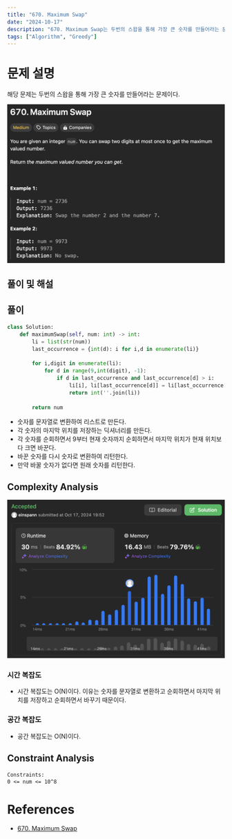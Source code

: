 ```yaml
---
title: "670. Maximum Swap"
date: "2024-10-17"
description: "670. Maximum Swap는 두번의 스왑을 통해 가장 큰 숫자를 만들어라는 문제이다."
tags: ["Algorithm", "Greedy"]
---
```


# 문제 설명
해당 문제는 두번의 스왑을 통해 가장 큰 숫자를 만들어라는 문제이다.

![670](../../../images/LEET/670/670.png)

## 풀이 및 해설

## 풀이
```python
class Solution:
    def maximumSwap(self, num: int) -> int:
        li = list(str(num))
        last_occurrence = {int(d): i for i,d in enumerate(li)}

        for i,digit in enumerate(li):
            for d in range(9,int(digit), -1):
                if d in last_occurrence and last_occurrence[d] > i:
                    li[i], li[last_occurrence[d]] = li[last_occurrence[d]], li[i]
                    return int(''.join(li))
        
        return num
```
- 숫자를 문자열로 변환하여 리스트로 만든다.
- 각 숫자의 마지막 위치를 저장하는 딕셔너리를 만든다.
- 각 숫자를 순회하면서 9부터 현재 숫자까지 순회하면서 마지막 위치가 현재 위치보다 크면 바꾼다.
- 바꾼 숫자를 다시 숫자로 변환하여 리턴한다.
- 만약 바꿀 숫자가 없다면 원래 숫자를 리턴한다.

## Complexity Analysis
![tc](../../../images/LEET/670/tc.png)

### 시간 복잡도
- 시간 복잡도는 O(N)이다. 이유는 숫자를 문자열로 변환하고 순회하면서 마지막 위치를 저장하고 순회하면서 바꾸기 때문이다.

### 공간 복잡도
- 공간 복잡도는 O(N)이다.

## Constraint Analysis
```
Constraints:
0 <= num <= 10^8
```

# References
- [670. Maximum Swap](https://leetcode.com/problems/maximum-swap/)